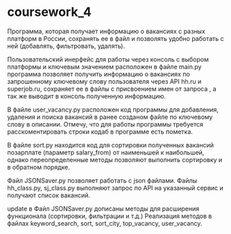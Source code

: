 # coursework_4
Программа, которая получает информацию о вакансиях с разных платформ в России, 
сохранять ее в файл и позволять удобно работать с ней (добавлять, фильтровать, удалять).

Пользовательский инерфейс для работы через консоль с выбором платформы и ключевым значением расположен в файле main.py
программа позволяет получить информацию о вакансиях по запрошенному ключевому слову пользователя через API hh.ru и superjob.ru, 
сохраняет ее в файлы с присвоением имен от запроса , а так же выводит в консоль полученную информацию.

В файле user_vacancy.py расположен код программы для добавления, удаления и поиска вакансий в ранее созданом файле по ключевому слову в описании. 
Отмечу, что для работы программы требуется расскоментировать строки кодаб в программе есть пометка. 

В файле sort.py находится код для сортировки полученных вакансий позарплате (параметр salary_from) от наименьшей к наибольшей, однако
переопределенные методы позволяют выполнить сортировку и в обратном порядке.

Файл JSONSaver.py позволяет работать с json файлами.
Файлы hh_class.py, sj_class.py выполняют запрос по API на указанный сервис и получают список вакансий. 

update
в Файл JSONSaver.py дописаны методы для расширения функционала (сортировки, фильтрации и т.д.)
Реализация методов в файлах keyword_search, sort, sort_city, top_vacancy, user_vacancy.
